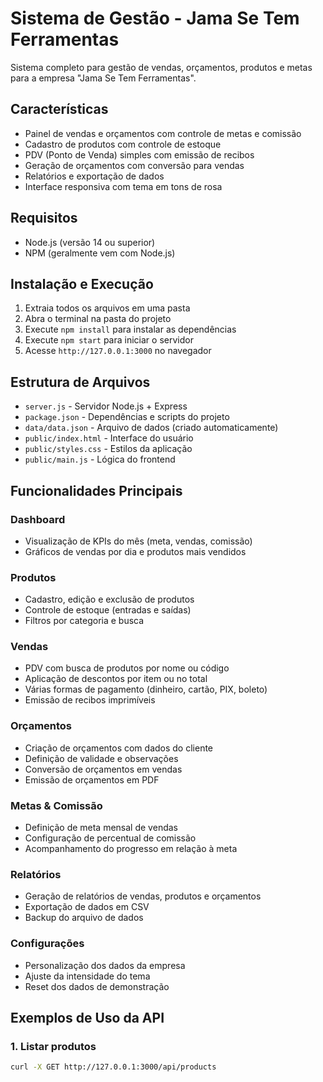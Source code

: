 # Sistema de Gestão - Jama Se Tem Ferramentas

Sistema completo para gestão de vendas, orçamentos, produtos e metas para a empresa "Jama Se Tem Ferramentas".

## Características

- Painel de vendas e orçamentos com controle de metas e comissão
- Cadastro de produtos com controle de estoque
- PDV (Ponto de Venda) simples com emissão de recibos
- Geração de orçamentos com conversão para vendas
- Relatórios e exportação de dados
- Interface responsiva com tema em tons de rosa

## Requisitos

- Node.js (versão 14 ou superior)
- NPM (geralmente vem com Node.js)

## Instalação e Execução

1. Extraia todos os arquivos em uma pasta
2. Abra o terminal na pasta do projeto
3. Execute `npm install` para instalar as dependências
4. Execute `npm start` para iniciar o servidor
5. Acesse `http://127.0.0.1:3000` no navegador

## Estrutura de Arquivos

- `server.js` - Servidor Node.js + Express
- `package.json` - Dependências e scripts do projeto
- `data/data.json` - Arquivo de dados (criado automaticamente)
- `public/index.html` - Interface do usuário
- `public/styles.css` - Estilos da aplicação
- `public/main.js` - Lógica do frontend

## Funcionalidades Principais

### Dashboard
- Visualização de KPIs do mês (meta, vendas, comissão)
- Gráficos de vendas por dia e produtos mais vendidos

### Produtos
- Cadastro, edição e exclusão de produtos
- Controle de estoque (entradas e saídas)
- Filtros por categoria e busca

### Vendas
- PDV com busca de produtos por nome ou código
- Aplicação de descontos por item ou no total
- Várias formas de pagamento (dinheiro, cartão, PIX, boleto)
- Emissão de recibos imprimíveis

### Orçamentos
- Criação de orçamentos com dados do cliente
- Definição de validade e observações
- Conversão de orçamentos em vendas
- Emissão de orçamentos em PDF

### Metas & Comissão
- Definição de meta mensal de vendas
- Configuração de percentual de comissão
- Acompanhamento do progresso em relação à meta

### Relatórios
- Geração de relatórios de vendas, produtos e orçamentos
- Exportação de dados em CSV
- Backup do arquivo de dados

### Configurações
- Personalização dos dados da empresa
- Ajuste da intensidade do tema
- Reset dos dados de demonstração

## Exemplos de Uso da API

### 1. Listar produtos
```bash
curl -X GET http://127.0.0.1:3000/api/products